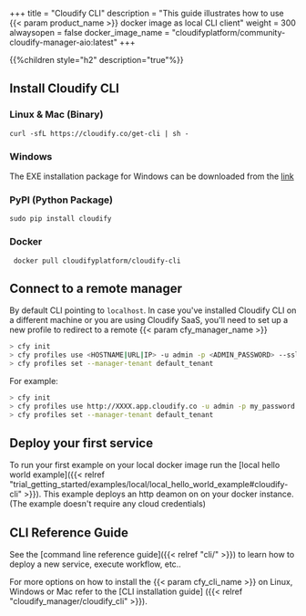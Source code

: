 +++
title = "Cloudify CLI"
description = "This guide illustrates how to use {{< param product_name >}} docker image as local CLI client"
weight = 300
alwaysopen = false
docker_image_name = "cloudifyplatform/community-cloudify-manager-aio:latest"
+++

{{%children style="h2" description="true"%}}


## Install Cloudify CLI

### Linux & Mac (Binary)
```
curl -sfL https://cloudify.co/get-cli | sh -
```
### Windows

The EXE installation package for Windows can be downloaded from the [link](https://repository.cloudifysource.org/cloudify/6.4.0/ga-release/cloudify-windows-cli_6.4.0-ga.exe)

### PyPI (Python Package)

```
sudo pip install cloudify
```
### Docker
```
 docker pull cloudifyplatform/cloudify-cli
```

## Connect to a remote manager

By default CLI pointing to `localhost`. In case you've installed Cloudify CLI on a different machine or you are using Cloudify SaaS, you'll need to set up a new profile to redirect to a remote {{< param cfy_manager_name >}}

```bash
> cfy init
> cfy profiles use <HOSTNAME|URL|IP> -u admin -p <ADMIN_PASSWORD> --ssl
> cfy profiles set --manager-tenant default_tenant
```

For example:

```bash
> cfy init
> cfy profiles use http://XXXX.app.cloudify.co -u admin -p my_password --ssl
> cfy profiles set --manager-tenant default_tenant
```


## Deploy your first service

To run your first example on your local docker image run the [local hello world example]({{< relref "trial_getting_started/examples/local/local_hello_world_example#cloudify-cli" >}}).
This example deploys an http deamon on on your docker instance. (The example doesn't require any cloud credentials)

## CLI Reference Guide

See the [command line reference guide]({{< relref "cli/" >}}) to learn how to deploy a new service, execute workflow, etc..

For more options on how to install the {{< param cfy_cli_name >}} on Linux, Windows or Mac refer to the [CLI installation guide] ({{< relref "cloudify_manager/cloudify_cli" >}}).
